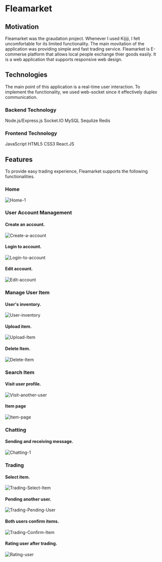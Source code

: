 # Fleamarket

## Motivation

Fleamarket was the graudation project. Whenever I used Kijiji, I felt uncomfortable for its limited functionality. The main movitation of the application was providing simple and fast trading service. Fleamarket is E-commerse platform that allows local people exchange thier goods easily. It is a web application that supports responsive web design. 

## Technologies

The main point of this application is a real-time user interaction. To implement the functionality, we used web-socket since it effectively duplex communication. 

### Backend Technology
Node.js/Express.js Socket.IO MySQL Sequlize Redis 

### Frontend Technology
JavaScript HTML5 CSS3 React.JS

## Features

To provide easy trading experience, Fleamarket supports the following functionalities.

### Home
![Home-1](screenshot/09.png)

### User Account Management

#### Create an account.
![Create-a-account](screenshot/10.png)

#### Login to account.
![Login-to-account](screenshot/11.png)

#### Edit account.
![Edit-account](screenshot/18.png)

### Manage User Item
#### User's inventory.
![User-inventory](screenshot/15.png)

#### Upload item.
![Upload-Item](screenshot/27.png)

#### Delete Item.
![Delete-Item](screenshot/30.png)

### Search Item

#### Visit user profile.
![Visit-another-user](screenshot/16.png)

#### Item page
![Item-page](screenshot/26.png)


### Chatting
#### Sending and receiving message.
![Chatting-1](screenshot/01.png)


### Trading
#### Select item.
![Trading-Select-Item](screenshot/02.png)

#### Pending another user.
![Trading-Pending-User](screenshot/04.png)

#### Both users confirm items.
![Trading-Confirm-Item](screenshot/06.png)

#### Rating user after trading.
![Rating-user](screenshot/08.png)


